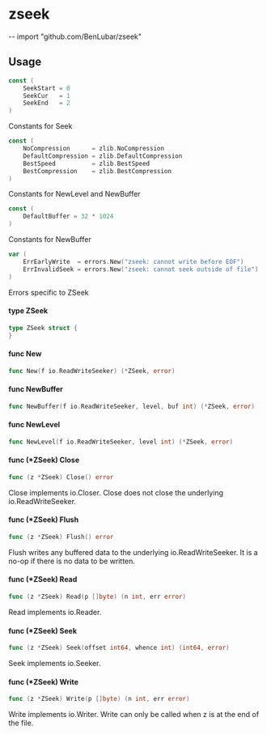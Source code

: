 # zseek
--
    import "github.com/BenLubar/zseek"


## Usage

```go
const (
	SeekStart = 0
	SeekCur   = 1
	SeekEnd   = 2
)
```
Constants for Seek

```go
const (
	NoCompression      = zlib.NoCompression
	DefaultCompression = zlib.DefaultCompression
	BestSpeed          = zlib.BestSpeed
	BestCompression    = zlib.BestCompression
)
```
Constants for NewLevel and NewBuffer

```go
const (
	DefaultBuffer = 32 * 1024
)
```
Constants for NewBuffer

```go
var (
	ErrEarlyWrite  = errors.New("zseek: cannot write before EOF")
	ErrInvalidSeek = errors.New("zseek: cannot seek outside of file")
)
```
Errors specific to ZSeek

#### type ZSeek

```go
type ZSeek struct {
}
```


#### func  New

```go
func New(f io.ReadWriteSeeker) (*ZSeek, error)
```

#### func  NewBuffer

```go
func NewBuffer(f io.ReadWriteSeeker, level, buf int) (*ZSeek, error)
```

#### func  NewLevel

```go
func NewLevel(f io.ReadWriteSeeker, level int) (*ZSeek, error)
```

#### func (*ZSeek) Close

```go
func (z *ZSeek) Close() error
```
Close implements io.Closer. Close does not close the underlying
io.ReadWriteSeeker.

#### func (*ZSeek) Flush

```go
func (z *ZSeek) Flush() error
```
Flush writes any buffered data to the underlying io.ReadWriteSeeker. It is a
no-op if there is no data to be written.

#### func (*ZSeek) Read

```go
func (z *ZSeek) Read(p []byte) (n int, err error)
```
Read implements io.Reader.

#### func (*ZSeek) Seek

```go
func (z *ZSeek) Seek(offset int64, whence int) (int64, error)
```
Seek implements io.Seeker.

#### func (*ZSeek) Write

```go
func (z *ZSeek) Write(p []byte) (n int, err error)
```
Write implements io.Writer. Write can only be called when z is at the end of the
file.
